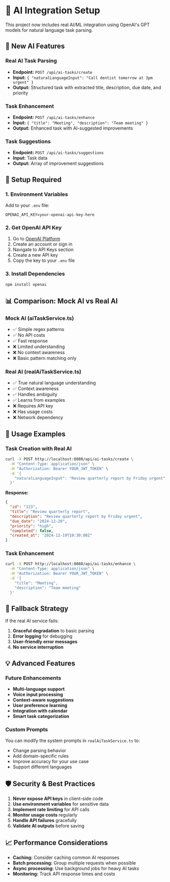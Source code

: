 # 🤖 AI Integration Setup

This project now includes real AI/ML integration using OpenAI's GPT models for natural language task parsing.

## 🚀 New AI Features

### **Real AI Task Parsing**

- **Endpoint:** `POST /api/ai-tasks/create`
- **Input:** `{ "naturalLanguageInput": "Call dentist tomorrow at 3pm urgent" }`
- **Output:** Structured task with extracted title, description, due date, and priority

### **Task Enhancement**

- **Endpoint:** `POST /api/ai-tasks/enhance`
- **Input:** `{ "title": "Meeting", "description": "Team meeting" }`
- **Output:** Enhanced task with AI-suggested improvements

### **Task Suggestions**

- **Endpoint:** `POST /api/ai-tasks/suggestions`
- **Input:** Task data
- **Output:** Array of improvement suggestions

## 🔧 Setup Required

### **1. Environment Variables**

Add to your `.env` file:

```env
OPENAI_API_KEY=your-openai-api-key-here
```

### **2. Get OpenAI API Key**

1. Go to [OpenAI Platform](https://platform.openai.com/)
2. Create an account or sign in
3. Navigate to API Keys section
4. Create a new API key
5. Copy the key to your `.env` file

### **3. Install Dependencies**

```bash
npm install openai
```

## 📊 Comparison: Mock AI vs Real AI

### **Mock AI (aiTaskService.ts)**

- ✅ Simple regex patterns
- ✅ No API costs
- ✅ Fast response
- ❌ Limited understanding
- ❌ No context awareness
- ❌ Basic pattern matching only

### **Real AI (realAiTaskService.ts)**

- ✅ True natural language understanding
- ✅ Context awareness
- ✅ Handles ambiguity
- ✅ Learns from examples
- ❌ Requires API key
- ❌ Has usage costs
- ❌ Network dependency

## 🎯 Usage Examples

### **Task Creation with Real AI**

```bash
curl -X POST http://localhost:8080/api/ai-tasks/create \
  -H "Content-Type: application/json" \
  -H "Authorization: Bearer YOUR_JWT_TOKEN" \
  -d '{
    "naturalLanguageInput": "Review quarterly report by Friday urgent"
  }'
```

**Response:**

```json
{
  "id": "123",
  "title": "Review quarterly report",
  "description": "Review quarterly report by Friday urgent",
  "due_date": "2024-12-20",
  "priority": "high",
  "completed": false,
  "created_at": "2024-12-19T10:30:00Z"
}
```

### **Task Enhancement**

```bash
curl -X POST http://localhost:8080/api/ai-tasks/enhance \
  -H "Content-Type: application/json" \
  -H "Authorization: Bearer YOUR_JWT_TOKEN" \
  -d '{
    "title": "Meeting",
    "description": "Team meeting"
  }'
```

## 🔄 Fallback Strategy

If the real AI service fails:

1. **Graceful degradation** to basic parsing
2. **Error logging** for debugging
3. **User-friendly error messages**
4. **No service interruption**

## 💡 Advanced Features

### **Future Enhancements**

- **Multi-language support**
- **Voice input processing**
- **Context-aware suggestions**
- **User preference learning**
- **Integration with calendar**
- **Smart task categorization**

### **Custom Prompts**

You can modify the system prompts in `realAiTaskService.ts` to:

- Change parsing behavior
- Add domain-specific rules
- Improve accuracy for your use case
- Support different languages

## 🛡️ Security & Best Practices

1. **Never expose API keys** in client-side code
2. **Use environment variables** for sensitive data
3. **Implement rate limiting** for API calls
4. **Monitor usage costs** regularly
5. **Handle API failures** gracefully
6. **Validate AI outputs** before saving

## 📈 Performance Considerations

- **Caching:** Consider caching common AI responses
- **Batch processing:** Group multiple requests when possible
- **Async processing:** Use background jobs for heavy AI tasks
- **Monitoring:** Track API response times and costs
